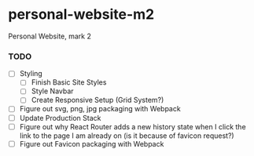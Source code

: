 # personal-website-m2
Personal Website, mark 2

### TODO
- [ ] Styling
  - [ ] Finish Basic Site Styles
  - [ ] Style Navbar
  - [ ] Create Responsive Setup (Grid System?)
- [ ] Figure out svg, png, jpg packaging with Webpack
- [ ] Update Production Stack
- [ ] Figure out why React Router adds a new history state when I click the link to the page I am already on (is it because of favicon request?)
- [ ] Figure out Favicon packaging with Webpack

